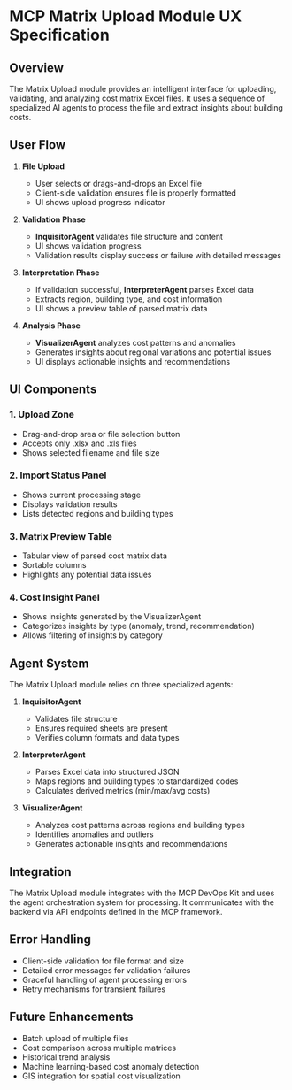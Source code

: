 # MCP Matrix Upload Module UX Specification

## Overview

The Matrix Upload module provides an intelligent interface for uploading, validating, and analyzing cost matrix Excel files. It uses a sequence of specialized AI agents to process the file and extract insights about building costs.

## User Flow

1. **File Upload**
   - User selects or drags-and-drops an Excel file
   - Client-side validation ensures file is properly formatted
   - UI shows upload progress indicator

2. **Validation Phase**
   - **InquisitorAgent** validates file structure and content
   - UI shows validation progress
   - Validation results display success or failure with detailed messages

3. **Interpretation Phase**
   - If validation successful, **InterpreterAgent** parses Excel data
   - Extracts region, building type, and cost information
   - UI shows a preview table of parsed matrix data

4. **Analysis Phase**
   - **VisualizerAgent** analyzes cost patterns and anomalies
   - Generates insights about regional variations and potential issues
   - UI displays actionable insights and recommendations

## UI Components

### 1. Upload Zone
- Drag-and-drop area or file selection button
- Accepts only .xlsx and .xls files
- Shows selected filename and file size

### 2. Import Status Panel
- Shows current processing stage
- Displays validation results
- Lists detected regions and building types

### 3. Matrix Preview Table
- Tabular view of parsed cost matrix data
- Sortable columns
- Highlights any potential data issues

### 4. Cost Insight Panel
- Shows insights generated by the VisualizerAgent
- Categorizes insights by type (anomaly, trend, recommendation)
- Allows filtering of insights by category

## Agent System

The Matrix Upload module relies on three specialized agents:

1. **InquisitorAgent**
   - Validates file structure
   - Ensures required sheets are present
   - Verifies column formats and data types

2. **InterpreterAgent**
   - Parses Excel data into structured JSON
   - Maps regions and building types to standardized codes
   - Calculates derived metrics (min/max/avg costs)

3. **VisualizerAgent**
   - Analyzes cost patterns across regions and building types
   - Identifies anomalies and outliers
   - Generates actionable insights and recommendations

## Integration

The Matrix Upload module integrates with the MCP DevOps Kit and uses the agent orchestration system for processing. It communicates with the backend via API endpoints defined in the MCP framework.

## Error Handling

- Client-side validation for file format and size
- Detailed error messages for validation failures
- Graceful handling of agent processing errors
- Retry mechanisms for transient failures

## Future Enhancements

- Batch upload of multiple files
- Cost comparison across multiple matrices
- Historical trend analysis
- Machine learning-based cost anomaly detection
- GIS integration for spatial cost visualization